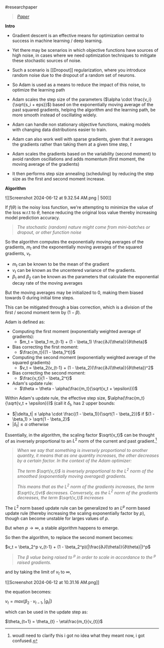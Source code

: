 #researchpaper

> *[Paper](https://arxiv.org/pdf/1412.6980)*

**Intro**

- Gradient descent is an effective means for optimization central to success in machine learning / deep learning. 
- Yet there may be scenarios in which objective functions have sources of high noise, in cases where we need optimization techniques to mitigate these stochastic sources of noise.
- Such a scenario is [[Dropout]] regularization, where you introduce random noise due to the dropout of a random set of neurons.

- So Adam is used as a means to reduce the impact of this noise, to optimize the learning path
- Adam scales the step size of the parameters ($\alpha \cdot \frac{v_i}{\sqrt{s_i + eps}}$) based on the exponentially moving average of the past squared gradients, helping the algorithm and the learning path, be more smooth instead of oscillating widely.

- Adam can handle non stationary objective functions, making models with changing data distributions easier to train.
- Adam can also work well with sparse gradients, given that it averages the gradients rather than taking them at a given time step, $t$
- Adam scales the gradients based on the variability (second moment) to avoid random oscillations and adds momentum (first moment, the moving average of the gradients)
- It then performs step size annealing (scheduling) by reducing the step size as the first and second moment increase.

**Algorithm**

![[Screenshot 2024-06-12 at 9.32.54 AM.png | 500]]

If $f(\theta)$ is the noisy loss function, we're attempting to minimize the value of the loss w.r.t to $\theta$, hence reducing the original loss value thereby increasing model prediction accuracy.

> _The stochastic (random) nature might come from mini-batches or dropout, or other function noise_

So the algorithm computes the exponentially moving averages of the gradients, $m_t$ and the exponentially moving averages of the squared gradients, $v_t$.

- $m_t$ can be known to be the mean of the gradient
- $v_t$ can be known as the uncentered variance of the gradients.
- $\beta_1$ and $\beta_2$ can be known as the parameters that calculate the exponential decay rate of the moving averages

But the moving averages may be initialized to $0$, making them biased towards $0$ during initial time steps.

This can be mitigated through a bias correction, which is a division of the first / second moment term by $(1 - \beta)$.

Adam is defined as:

- Computing the first moment (exponentially weighted average of gradients): 
	- $m_t = \beta_1 m_{t-1} + (1 - \beta_1) \frac{∂J(\theta)}{∂\theta}$
- Bias correcting the first moment: 
	- $\frac{m_t}{(1 - \beta_1^t)}$
- Computing the second moment (exponentially weighted average of the squared gradients)
	- $v_t = \beta_2(v_{t-1} + (1 - \beta_2)(\frac{∂J(\theta)}{∂\theta})^2$
- Bias correcting the second moment:
	- $\frac{v_t}{1 - \beta_2^t}$
- Adam's update rule:
	- $\theta = \theta - \alpha(\frac{m_t}{\sqrt{v_t + \epsilon}})$

Within Adam's update rule, the effective step size, $\alpha(\frac{m_t}{\sqrt{v_t + \epsilon}})$ (call it $\delta_t$, has 2 upper bounds:

- $|\delta_t| ≤ \alpha \cdot \frac{(1 - \beta_1)}{\sqrt{1 - \beta_2}}$ if $(1 - \beta_1) > \sqrt{1 - \beta_2}$
- $|\delta_t| ≤ \alpha$ otherwise

Essentially, in the algorithm, the scaling factor $\sqrt{v_t}$ can be thought of as inversely proportional to an $L^2$ norm of the current and past gradient.[^1]

> *When we say that something is inversely proportional to another quantity, it means that as one quantity increases, the other decreases by a certain factor. In the context of the Adam optimizer:*
> 
> *The term $\sqrt{v_t}$​​ is inversely proportional to the $L^2$ norm of the smoothed (exponentially moving averaged) gradients.*
> 
> *This means that as the $L^2$ norm of the gradients increases, the term $\sqrt{v_t}vt$ decreases.*
> *Conversely, as the $L^2$ norm of the gradients decreases, the term $\sqrt{v_t}$ increases*

The $L^2$ norm based update rule can be generalized to an $L^p$ norm based update rule (thereby increasing the scaling exponentially factor by $p$), though can become unstable for larges values of $p$.

But when $p \rightarrow \infty$, a stable algorithm happens to emerge.

So then the algorithm, to replace the second moment becomes:

$v_t = \beta_2^p v_{t-1} + (1 - \beta_2^p)(|\frac{∂J(\theta)}{∂\theta}|)^p$

> *The $\beta$ value being raised to $^p$ in order to scale in accordance to the $^p$ raised gradients.*

and by taking the limit of $v_t$ to $\infty$,

![[Screenshot 2024-06-12 at 10.31.16 AM.png]]

the equation becomes:

$v_t = max(\beta_2 \cdot v_{t - 1 }, |g_t|)$

which can be used in the update step as:

$\theta_{t+1} = \theta_{t} - \eta\frac{m_t}{v_{t}}$

[^1]: woudl need to clarify this i got no idea what they meant now, i got confused.